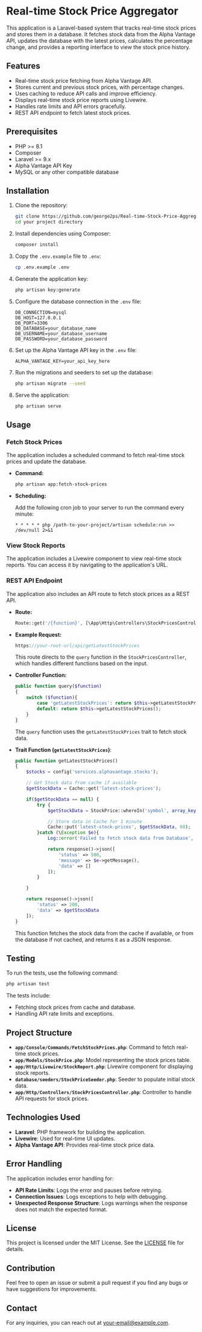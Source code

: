 # Real-time Stock Price Aggregator

This application is a Laravel-based system that tracks real-time stock prices and stores them in a database. It fetches stock data from the Alpha Vantage API, updates the database with the latest prices, calculates the percentage change, and provides a reporting interface to view the stock price history.

## Features

- Real-time stock price fetching from Alpha Vantage API.
- Stores current and previous stock prices, with percentage changes.
- Uses caching to reduce API calls and improve efficiency.
- Displays real-time stock price reports using Livewire.
- Handles rate limits and API errors gracefully.
- REST API endpoint to fetch latest stock prices.

## Prerequisites

- PHP >= 8.1
- Composer
- Laravel >= 9.x
- Alpha Vantage API Key
- MySQL or any other compatible database

## Installation

1. Clone the repository:

   ```bash
   git clone https://github.com/george2ps/Real-time-Stock-Price-Aggregator.git
   cd your project directory
   ```

2. Install dependencies using Composer:

   ```bash
   composer install
   ```

3. Copy the `.env.example` file to `.env`:

   ```bash
   cp .env.example .env
   ```

4. Generate the application key:

   ```bash
   php artisan key:generate
   ```

5. Configure the database connection in the `.env` file:

   ```env
   DB_CONNECTION=mysql
   DB_HOST=127.0.0.1
   DB_PORT=3306
   DB_DATABASE=your_database_name
   DB_USERNAME=your_database_username
   DB_PASSWORD=your_database_password
   ```

6. Set up the Alpha Vantage API key in the `.env` file:

   ```env
   ALPHA_VANTAGE_KEY=your_api_key_here
   ```

7. Run the migrations and seeders to set up the database:

   ```bash
   php artisan migrate --seed
   ```


8. Serve the application:

   ```bash
   php artisan serve
   ```

## Usage

### Fetch Stock Prices

The application includes a scheduled command to fetch real-time stock prices and update the database.

- **Command:**

  ```bash
  php artisan app:fetch-stock-prices
  ```

- **Scheduling:**

  Add the following cron job to your server to run the command every minute:

  ```
  * * * * * php /path-to-your-project/artisan schedule:run >> /dev/null 2>&1
  ```

### View Stock Reports

The application includes a Livewire component to view real-time stock reports. You can access it by navigating to the application's URL.

### REST API Endpoint

The application also includes an API route to fetch stock prices as a REST API.

- **Route:**

  ```php
  Route::get('/{function}', [\App\Http\Controllers\StockPricesController::class, 'query'])->name('api.query');
  ```

- **Example Request:**

  ```php
  https://your-root-url/api/getLatestStockPrices
  ```

  This route directs to the `query` function in the `StockPricesController`, which handles different functions based on the input.

- **Controller Function:**

  ```php
  public function query($function)
  {
      switch ($function){
          case 'getLatestStockPrices': return $this->getLatestStockPrices();
          default: return $this->getLatestStockPrices();
      }
  }
  ```

  The `query` function uses the `getLatestStockPrices` trait to fetch stock data.

- **Trait Function (`getLatestStockPrices`)**:

  ```php
  public function getLatestStockPrices()
  {
      $stocks = config('services.alphavantage.stocks');

      // Get Stock data from cache if available
      $getStockData = Cache::get('latest-stock-prices');

      if($getStockData == null) {
          try {
              $getStockData = StockPrice::whereIn('symbol', array_keys($stocks))->get()->toArray();

              // Store data in Cache for 1 minute
              Cache::put('latest-stock-prices', $getStockData, 60);
          }catch (\Exception $e){
              Log::error('Failed to fetch stock data from Database', [ 'message' => $e->getMessage() ]);

              return response()->json([
                  'status' => 500,
                  'message' => $e->getMessage(),
                  'data' => []
              ]);
          }

      }

      return response()->json([
          'status' => 200,
          'data' => $getStockData
      ]);
  }
  ```

  This function fetches the stock data from the cache if available, or from the database if not cached, and returns it as a JSON response.

## Testing

To run the tests, use the following command:

```bash
php artisan test
```

The tests include:

- Fetching stock prices from cache and database.
- Handling API rate limits and exceptions.

## Project Structure

- **`app/Console/Commands/FetchStockPrices.php`**: Command to fetch real-time stock prices.
- **`app/Models/StockPrice.php`**: Model representing the stock prices table.
- **`app/Http/Livewire/StockReport.php`**: Livewire component for displaying stock reports.
- **`database/seeders/StockPriceSeeder.php`**: Seeder to populate initial stock data.
- **`app/Http/Controllers/StockPricesController.php`**: Controller to handle API requests for stock prices.

## Technologies Used

- **Laravel**: PHP framework for building the application.
- **Livewire**: Used for real-time UI updates.
- **Alpha Vantage API**: Provides real-time stock price data.

## Error Handling

The application includes error handling for:

- **API Rate Limits**: Logs the error and pauses before retrying.
- **Connection Issues**: Logs exceptions to help with debugging.
- **Unexpected Response Structure**: Logs warnings when the response does not match the expected format.

## License

This project is licensed under the MIT License. See the [LICENSE](LICENSE) file for details.

## Contribution

Feel free to open an issue or submit a pull request if you find any bugs or have suggestions for improvements.

## Contact

For any inquiries, you can reach out at [your-email@example.com](mailto:your-email@example.com).

